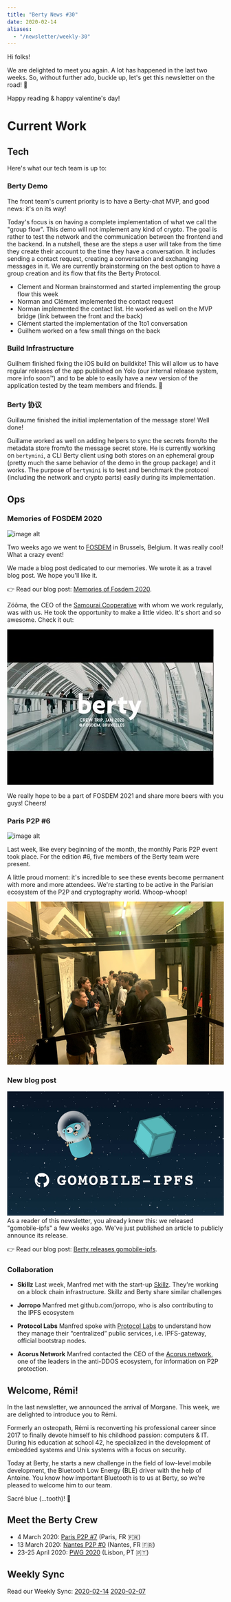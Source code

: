 ```yaml
---
title: "Berty News #30"
date: 2020-02-14
aliases:
  - "/newsletter/weekly-30"
---
```


Hi folks!

We are delighted to meet you again. A lot has happened in the last two weeks. So, without further ado, buckle up, let's get this newsletter on the road! 🚀

Happy reading & happy valentine's day!


# Current Work


## Tech
Here's what our tech team is up to:


### Berty Demo

The front team's current priority is to have a Berty-chat MVP, and good news: it's on its way!

Today's focus is on having a complete implementation of what we call the "group flow". This demo will not implement any kind of crypto. The goal is rather to test the network and the communication between the frontend and the backend. In a nutshell, these are the steps a user will take from the time they create their account to the time they have a conversation. It includes sending a contact request, creating a conversation and exchanging messages in it. We are currently brainstorming on the best option to have a group creation and its flow that fits the Berty Protocol.

* Clement and Norman brainstormed and started implementing the group flow this week
* Norman and Clément implemented the contact request
* Norman implemented the contact list. He worked as well on the MVP bridge (link between the front and the back)
* Clément started the implementation of the 1to1 conversation
* Guilhem worked on a few small things on the back


### Build Infrastructure

Guilhem finished fixing the iOS build on buildkite! This will allow us to have regular releases of the app published on Yolo (our internal release system, more info soon™) and to be able to easily have a new version of the application tested by the team members and friends. 🎉

### Berty 协议

Guillaume finished the initial implementation of the message store! Well done!

Guillame worked as well on adding helpers to sync the secrets from/to the metadata store from/to the message secret store. He is currently working on `bertymini`, a CLI Berty client using both stores on an ephemeral group (pretty much the same behavior of the demo in the group package) and it works. The purpose of `bertymini` is to test and benchmark the protocol (including the network and crypto parts) easily during its implementation.


## Ops


### Memories of FOSDEM 2020

![image alt](https://d33wubrfki0l68.cloudfront.net/0e87d03f2a0f5a3c90eb87208096507537229968/85d78/blog/berty-at-fosdem-2020/meet_fosdem_hu8a27256fd1eb692208f52ea415ac0f8d_1433837_1312x0_resize_q95_mitchellnetravali.webp)

Two weeks ago we went to [FOSDEM](https://berty.tech/blog/berty-at-fosdem-2020/) in Brussels, Belgium. It was really cool! What a crazy event!

We made a blog post dedicated to our memories. We wrote it as a travel blog post. We hope you'll like it.

👉 Read our blog post: [Memories of Fosdem 2020](https://berty.tech/blog/post-fosdem-2020/).

Zöôma, the CEO of the [Samourai Cooperative](https://www.cooperativesamourai.com/) with whom we work regularly, was with us. He took the opportunity to make a little video.  It's short and so awesome. Check it out:


[![Alt text](0.jpg)](https://www.youtube.com/watch?v=RwXqkm3DQnc)


We really hope to be a part of FOSDEM 2021 and share more beers with you guys! Cheers!


### Paris P2P #6

![image alt](https://d33wubrfki0l68.cloudfront.net/77e9c7f6cda3f1dba63b91b4bb9fe38eeca33dd4/a0997/blog/paris-p2p-festival/meet_us_paris_p2p_festival_hub584dca21934fefd762b76c21f0d4e17_1500674_1312x0_resize_q95_mitchellnetravali.webp)

Last week, like every beginning of the month, the monthly Paris P2P event took place. For the edition #6, five members of the Berty team were present.

A little proud moment: it's incredible to see these events become permanent with more and more attendees. We're starting to be active in the Parisian ecosystem of the P2P and cryptography world. Whoop-whoop!

![image alt](IMG-5962.jpg)


### New blog post
![image alt](blogpost-gomobile-ipfs-3.jpg) As a reader of this newsletter, you already knew this: we released "gomobile-ipfs" a few weeks ago. We've just published an article to publicly announce its release.

👉 Read our blog post: [Berty releases gomobile-ipfs](https://berty.tech/blog/go-mobile-ipfs/).

### Collaboration

* **Skillz** Last week, Manfred met with the start-up [Skillz](https://www.skillz.com/). They're working on a block chain infrastructure. Skillz and Berty share similar challenges

* **Jorropo** Manfred met github.com/jorropo, who is also contributing to the IPFS ecosystem

* **Protocol Labs** Manfred spoke with [Protocol Labs](https://protocol.ai/) to understand how they manage their “centralized” public services, i.e. IPFS-gateway, official bootstrap nodes.

* **Acorus Network** Manfred contacted the CEO of the [Acorus network](https://www.acorus-networks.com/), one of the leaders in the anti-DDOS ecosystem, for information on P2P protection.


## Welcome, Rémi!

In the last newsletter, we announced the arrival of Morgane. This week, we are delighted to introduce you to Rémi.

Formerly an osteopath, Rémi is reconverting his professional career since 2017 to finally devote himself to his childhood passion: computers & IT. During his education at school 42, he specialized in the development of embedded systems and Unix systems with a focus on security.

Today at Berty, he starts a new challenge in the field of low-level mobile development, the Bluetooth Low Energy (BLE) driver with the help of Antoine. You know how important Bluetooth is to us at Berty, so we're pleased to welcome him to our team.

Sacré blue (...tooth)! 🙂


## Meet the Berty Crew

* 4 March 2020: [Paris P2P #7](https://p2p.paris/en/event/monthly-7/) (Paris, FR 🇫🇷)
* 13 March 2020: [Nantes P2P #0](https://www.meetup.com/fr-FR/France-P2P/events/265590853/) (Nantes, FR 🇫🇷)
* 23-25 April 2020: [PWG 2020](https://www.worldgathering.planetiers.com/) (Lisbon, PT 🇵🇹)


## Weekly Sync

Read our Weekly Sync: [2020-02-14](https://github.com/berty/mgmt/blob/master/meeting-notes/2020/Q1/2020-02-14--staff-team-weekly-sync.md) [2020-02-07](https://github.com/berty/mgmt/blob/master/meeting-notes/2020/Q1/2020-02-07--staff-team-weekly-sync.md)
